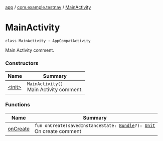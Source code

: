 [app](../../index.md) / [com.example.testnav](../index.md) / [MainActivity](./index.md)

# MainActivity

`class MainActivity : AppCompatActivity`

Main Activity comment.

### Constructors

| Name | Summary |
|---|---|
| [&lt;init&gt;](-init-.md) | `MainActivity()`<br>Main Activity comment. |

### Functions

| Name | Summary |
|---|---|
| [onCreate](on-create.md) | `fun onCreate(savedInstanceState: `[`Bundle`](https://developer.android.com/reference/android/os/Bundle.html)`?): `[`Unit`](https://kotlinlang.org/api/latest/jvm/stdlib/kotlin/-unit/index.html)<br>On create comment |
